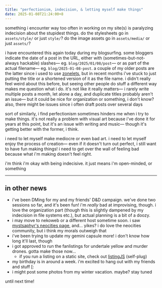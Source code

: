 ```yaml
---
title: "perfectionism, indecision, & letting myself make things"
date: 2025-01-08T21:24:00+8
---
```


something i encounter way too often in working on my site(s) is paralyzing indecision about the stupidest things. do the stylesheets go in `assets/style/` or just `style/`? do the image assets go in `assets/media/` or just `assets/`?

i have encountered this again today during my blogsurfing. some bloggers indicate the date of a post in the URL, either with (sometimes-but-not-always hackable) slashes— eg. `blog/2025/01/08/post`— or as part of the actual filename— eg. `blog/2025-01-08-post`. a couple of my older posts are the latter since i used to use [zonelets](https://zonelets.net/), but in recent months i've stuck to just putting the title or a shortened version of it as the file name. i didn't really feel weird about this before, but seeing other people do stuff a different way makes me question what i do. it's not like it really matters— i rarely write multiple posts a month, let alone a day, and duplicate titles probably aren't an issue— but it could be nice for organization or something, i don't know? also, there might be issues since i often draft posts over several days

sort of similarly, i find perfectionism sometimes hinders me when i try to make things. it's not really a problem with visual art because i've done it for years at this point, but it's an issue with writing and music— though it's getting better with the former, i think.

i need to let myself make mediocre or even bad art. i need to let myself enjoy the process of creation— even if it doesn't turn out perfect, i still want to have fun making things! i need to get over the wall of feeling bad because what i'm making doesn't feel right.

i'm think i'm okay with being indecisive. it just means i'm open-minded, or something

---

## in other news

- i've been DMing for my and my friends' D&D campaign. we've done two sessions so far, and it's been fun! i'm _really_ bad at improvising, though. i love the organization part (though this is slightly dampened by my indecision in file systems etc.), but actual planning is a bit of a doozy.
- i may move to nekoweb or a different host sometime soon. i saw [mystsaphyr's neocities page](https://mystsaphyr.neocities.org/), and... yikes? i do love the neocities community, but i think my morals outweigh that
- i've been trying to update my gemini capsule more! i don't know how long it'll last, though
- i got approved to run the fanlistings for undertale yellow and murder drones. gotta make those now...
  - if you run a listing on a static site, check out [listingJS](https://git.gay/stel/listingjs) (self-plug)
- my birthday is in around a week. i'm excited to hang out with my friends and stuff [:
- i might post some photos from my winter vacation. maybe? stay tuned

until next time!
